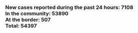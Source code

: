 ### New cases reported during the past 24 hours: 7108<br/>In the community: 53890<br/>At the border: 507<br/>Total: 54397